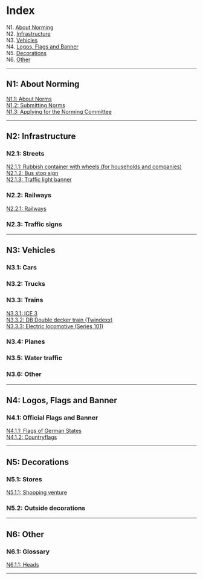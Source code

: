 # Index

N1. [About Norming](#n1-about-norming)    
N2. [Infrastructure](#n2-infrastructure)    
N3. [Vehicles](#n3-vehicles)    
N4. [Logos, Flags and Banner](#n4-logos-flags-and-banner)    
N5. [Decorations](#n5-decorations)    
N6. [Other](#n6-other)    

***

## N1: About Norming

[N1.1: About Norms](/BTEN/N1.1_EN)    
[N1.2: Submitting Norms](/BTEN/N1.2_EN)    
[N1.3: Applying for the Norming Committee](/BTEN/N1.3_EN)


***

## N2: Infrastructure
### N2.1: Streets
[N2.1.1: Rubbish container with wheels (for households and companies)](/BTEN/N2.1.1_EN)    
[N2.1.2: Bus stop sign](/BTEN/N2.1.2_EN)    
[N2.1.3: Traffic light banner](/BTEN/N2.1.3_EN)
### N2.2: Railways
[N2.2.1: Railways](/BTEN/N2.2.1_EN)
### N2.3: Traffic signs

***

## N3: Vehicles
### N3.1: Cars
### N3.2: Trucks
### N3.3: Trains
[N3.3.1: ICE 3](/BTEN/N3.3.1_EN)    
[N3.3.2: DB Double decker train (Twindexx)](/BTEN/N3.3.2_EN)    
[N3.3.3: Electric locomotive (Series 101)](/BTEN/N3.3.3_EN)
### N3.4: Planes
### N3.5: Water traffic
### N3.6: Other

***

## N4: Logos, Flags and Banner
### N4.1: Official Flags and Banner
[N4.1.1: Flags of German States](/BTEN/N4.1.1_EN)    
[N4.1.2: Countryflags](/BTEN/N4.1.2_EN)    

***


## N5: Decorations
### N5.1: Stores
[N5.1.1: Shopping venture](/BTEN/N5.1.1_EN)   
### N5.2: Outside decorations



***
## N6: Other
### N6.1: Glossary
[N6.1.1: Heads](/BTEN/N6.1.1_EN)

***
